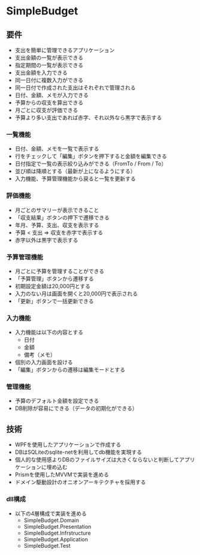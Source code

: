 # SimpleBudget

## 要件
- 支出を簡単に管理できるアプリケーション
- 支出金額の一覧が表示できる
- 指定期間の一覧が表示できる
- 支出金額を入力できる
- 同一日付に複数入力ができる
- 同一日付で作成された支出はそれぞれで管理される
- 日付、金額、メモが入力できる
- 予算からの収支を算出できる
- 月ごとに収支が評価できる
- 予算より多い支出であれば赤字、それ以外なら黒字で表示する

### 一覧機能
- 日付、金額、メモを一覧で表示する
- 行をチェックして「編集」ボタンを押下すると金額を編集できる
- 日付指定で一覧の表示絞り込みができる（FromTo / From / To）
- 並び順は降順とする（最新が上になるようにする）
- 入力機能、予算管理機能から戻ると一覧を更新する

### 評価機能
- 月ごとのサマリーが表示できること
- 「収支結果」ボタンの押下で遷移できる
- 年月、予算、支出、収支を表示する
- 予算 < 支出 => 収支を赤字で表示する
- 赤字以外は黒字で表示する

### 予算管理機能
- 月ごとに予算を管理することができる
- 「予算管理」ボタンから遷移する
- 初期設定金額は20,000円とする
- 入力のない月は画面を開くと20,000円で表示される
- 「更新」ボタンで一括更新できる

### 入力機能
- 入力機能は以下の内容とする
    - 日付
    - 金額
    - 備考（メモ）
- 個別の入力画面を設ける
- 「編集」ボタンからの遷移は編集モードとする

### 管理機能
- 予算のデフォルト金額を設定できる
- DB削除が容易にできる（データの初期化ができる）

## 技術
- WPFを使用したアプリケーションで作成する
- DBはSQLiteのsqlite-netを利用してdb機能を実現する
- 個人的な使用感よりDBのファイルサイズは大きくならないと判断してアプリケーションに埋め込む
- Prismを使用したMVVMで実装を進める
- ドメイン駆動設計のオニオンアーキテクチャを採用する


### dll構成
- 以下の4層構成で実装を進める
    - SimpleBudget.Domain
    - SimpleBudget.Presentation
    - SimpleBudget.Infrstructure
    - SimpleBudget.Application
    - SimpleBudget.Test
